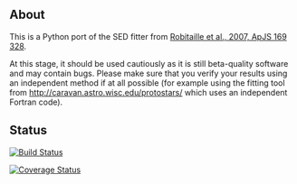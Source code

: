 About
-----

This is a Python port of the SED fitter from [Robitaille et al., 2007, ApJS 169 328](http://adsabs.harvard.edu/abs/2007ApJS..169..328R).

At this stage, it should be used cautiously as it is still beta-quality software and may contain bugs. Please make sure that you verify your results using an independent method if at all possible (for example using the fitting tool from http://caravan.astro.wisc.edu/protostars/ which uses an independent Fortran code).

Status
------

[![Build Status](https://travis-ci.org/astrofrog/sedfitter.png?branch=refactor-non-affiliated)](https://travis-ci.org/astrofrog/sedfitter)

[![Coverage Status](https://coveralls.io/repos/astrofrog/sedfitter/badge.png)](https://coveralls.io/r/astrofrog/sedfitter)
